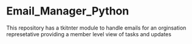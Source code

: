# Email_Manager_Python
 This repository has a tkitnter module to handle emails for an orginsation represetative providing  a member  level view of tasks and updates
